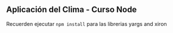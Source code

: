 ## Aplicación del Clima - Curso Node

Recuerden ejecutar ```npm install``` para las librerias yargs and xiron